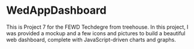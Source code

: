 # WedAppDashboard
This is Project 7 for the FEWD Techdegre from treehouse.
In this project, I was provided a mockup and a few icons and pictures to build a beautiful web dashboard, complete with JavaScript-driven charts and graphs. 





